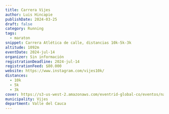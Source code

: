 ```yaml
---
title: Carrera Vijes
author: Luis Hincapie
publishDate: 2024-03-25
draft: false
category: Running
tags:
  - maraton
snippet: Carrera Atlética de calle, distancias 10k-5k-3k
altitude: 1092m
eventDate: 2024-jul-14
organizer: Sin información
registrationDeadline: 2024-jul-14
registrationFeed: $80.000
website: https://www.instagram.com/vijes10k/
distances:
  - 10k
  - 5k
  - 3k
cover: https://s3-us-west-2.amazonaws.com/eventrid-global-co/eventos/nankz_vc/d25e2fac92b74388222aa18d31529ac9.jpg
municipality: Vijes
department: Valle del Cauca
---
```

